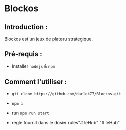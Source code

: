 # Blockos

## Introduction :

Blockos est un jeux de plateau strategique. 

## Pré-requis :

* Installer `nodejs` & `npm`

## Comment l'utiliser :

* `git clone https://github.com/darlok77/Blockos.git`
* `npm i`

* run `npm run start`
* regle fournit dans le dosier rules"# leHub" 
"# leHub" 
